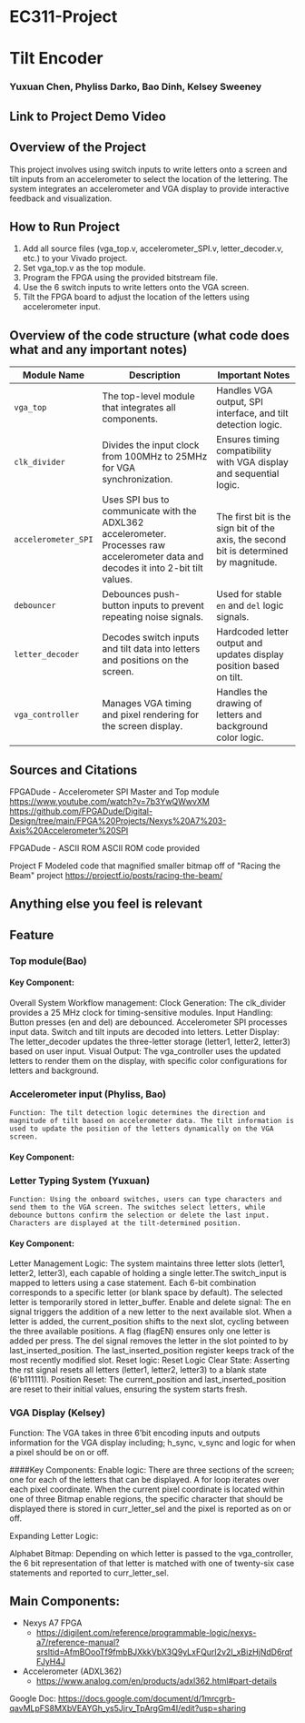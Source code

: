 # EC311-Project 
# Tilt Encoder
### Yuxuan Chen, Phyliss Darko, Bao Dinh, Kelsey Sweeney

## Link to Project Demo Video



## Overview of the Project
This project involves using switch inputs to write letters onto a screen and tilt inputs from an accelerometer to select the location of the lettering. The system integrates an accelerometer and VGA display to provide interactive feedback and visualization.


## How to Run Project
1. Add all source files (vga_top.v, accelerometer_SPI.v, letter_decoder.v, etc.) to your Vivado project.
2. Set vga_top.v as the top module.
3. Program the FPGA using the provided bitstream file.
4. Use the 6 switch inputs to write letters onto the VGA screen.
5. Tilt the FPGA board to adjust the location of the letters using accelerometer input.





## Overview of the code structure (what code does what and any important notes)
| Module Name        | Description                                                                 | Important Notes                                                        |
| ------------------ | --------------------------------------------------------------------------- | ---------------------------------------------------------------------- |
| `vga_top`          | The top-level module that integrates all components.                        | Handles VGA output, SPI interface, and tilt detection logic.          |
| `clk_divider`      | Divides the input clock from 100MHz to 25MHz for VGA synchronization.       | Ensures timing compatibility with VGA display and sequential logic.   |
| `accelerometer_SPI`| Uses SPI bus to communicate with the ADXL362 accelerometer. Processes raw accelerometer data and decodes it into 2-bit tilt values. | The first bit is the sign bit of the axis, the second bit is determined by magnitude. |
| `debouncer`        | Debounces push-button inputs to prevent repeating noise signals.            | Used for stable `en` and `del` logic signals.                          |
| `letter_decoder`   | Decodes switch inputs and tilt data into letters and positions on the screen. | Hardcoded letter output and updates display position based on tilt.   |
| `vga_controller`   | Manages VGA timing and pixel rendering for the screen display.              | Handles the drawing of letters and background color logic.            |


## Sources and Citations
FPGADude - Accelerometer SPI Master and Top module
https://www.youtube.com/watch?v=7b3YwQWwvXM
https://github.com/FPGADude/Digital-Design/tree/main/FPGA%20Projects/Nexys%20A7%203-Axis%20Accelerometer%20SPI

FPGADude - ASCII ROM
ASCII ROM code provided 


Project F
Modeled code that magnified smaller bitmap off of "Racing the Beam" project
https://projectf.io/posts/racing-the-beam/


## Anything else you feel is relevant
## Feature 
### Top module(Bao)

#### Key Component: 
Overall System Workflow management: 
Clock Generation: The clk_divider provides a 25 MHz clock for timing-sensitive modules. 
Input Handling: Button presses (en and del) are debounced. Accelerometer SPI processes input data. Switch and tilt inputs are decoded into letters.
Letter Display: The letter_decoder updates the three-letter storage (letter1, letter2, letter3) based on user input. 
Visual Output: The vga_controller uses the updated letters to render them on the display, with specific color configurations for letters and background.

### Accelerometer input (Phyliss, Bao)
	Function: The tilt detection logic determines the direction and magnitude of tilt based on accelerometer data. The tilt information is used to update the position of the letters dynamically on the VGA screen.
#### Key Component: 




### Letter Typing System (Yuxuan)
	Function: Using the onboard switches, users can type characters and send them to the VGA screen. The switches select letters, while debounce buttons confirm the selection or delete the last input. Characters are displayed at the tilt-determined position.
#### Key Component: 
Letter Management Logic: The system maintains three letter slots (letter1, letter2, letter3), each capable of holding a single letter.The switch_input is mapped to letters using a case statement. Each 6-bit combination corresponds to a specific letter (or blank space by default). The selected letter is temporarily stored in letter_buffer.
Enable and delete signal:  The en signal triggers the addition of a new letter to the next available slot. When a letter is added, the current_position shifts to the next slot, cycling between the three available positions. A flag (flagEN) ensures only one letter is added per press. The del signal removes the letter in the slot pointed to by last_inserted_position. The last_inserted_position register keeps track of the most recently modified slot.
Reset logic: Reset Logic Clear State: Asserting the rst signal resets all letters (letter1, letter2, letter3) to a blank state (6'b111111). Position Reset: The current_position and last_inserted_position are reset to their initial values, ensuring the system starts fresh.

	

### VGA Display (Kelsey)
 Function: The VGA takes in three 6’bit encoding inputs and outputs information for the VGA display including; h_sync, v_sync and logic for when a pixel should be on or off.

####Key Components:
Enable logic: There are three sections of the screen; one for each of the letters that can be displayed. A for loop iterates over each pixel coordinate. When the current pixel coordinate is located within one of three Bitmap enable regions, the specific character that should be displayed there is stored in curr_letter_sel and the pixel is reported as on or off. 

Expanding Letter Logic:

Alphabet Bitmap: Depending on which letter is passed to the vga_controller, the 6 bit representation of that letter is matched with one of twenty-six case statements and reported to curr_letter_sel. 


## Main Components: 
- Nexys A7 FPGA
  - https://digilent.com/reference/programmable-logic/nexys-a7/reference-manual?srsltid=AfmBOooTf9fmbBJXkkVbX3Q9yLxFQurI2v2I_xBizHjNdD6rqfFJyH4J 
- Accelerometer (ADXL362)
  - https://www.analog.com/en/products/adxl362.html#part-details
 

Google Doc: https://docs.google.com/document/d/1mrcgrb-qavMLpFS8MXbVEAYGh_ys5Jjrv_TpArgGm4I/edit?usp=sharing

